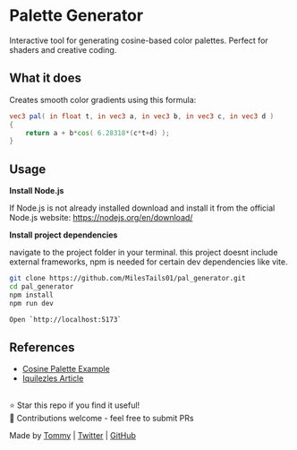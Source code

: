 # Palette Generator

Interactive tool for generating cosine-based color palettes. Perfect for shaders and creative coding.

## What it does

Creates smooth color gradients using this formula:
```glsl
vec3 pal( in float t, in vec3 a, in vec3 b, in vec3 c, in vec3 d ) 
{
    return a + b*cos( 6.28318*(c*t+d) );
}
```

## Usage

**Install Node.js**

If Node.js is not already installed download and install it from the official Node.js website: https://nodejs.org/en/download/

**Install project dependencies**

navigate to the project folder in your terminal.
this project doesnt include external frameworks, npm is needed for certain dev dependencies like vite.

```bash
git clone https://github.com/MilesTails01/pal_generator.git
cd pal_generator
npm install
npm run dev

Open `http://localhost:5173`
```



## References

- [Cosine Palette Example](https://www.shadertoy.com/view/ll2GD3)
- [Iquilezles Article](https://iquilezles.org/articles/palettes/)

## 


⭐ Star this repo if you find it useful!  
🤝 Contributions welcome - feel free to submit PRs

Made by [Tommy](https://fenixfox-studios.com/) | [Twitter](https://twitter.com/mlsprwr) | [GitHub](https://github.com/MilesTails01/) 